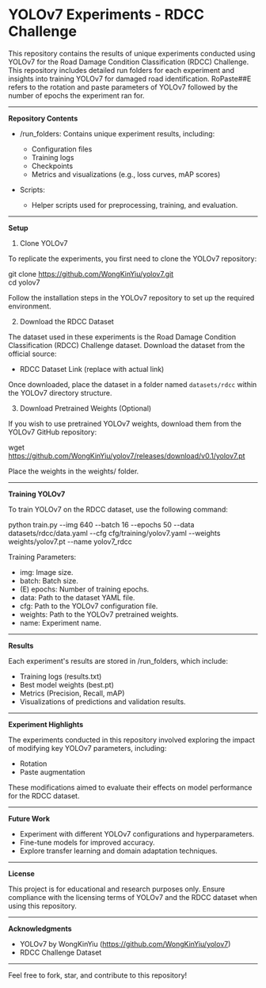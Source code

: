 
# YOLOv7 Experiments - RDCC Challenge

This repository contains the results of unique experiments conducted using YOLOv7 for the Road Damage Condition Classification (RDCC) Challenge. This repository includes detailed run folders for each experiment and insights into training YOLOv7 for damaged road identification. RoPaste##E refers to the rotation and paste parameters of YOLOv7 followed by the number of epochs the experiment ran for.

---

**Repository Contents**

- /run_folders: Contains unique experiment results, including:
  - Configuration files
  - Training logs
  - Checkpoints
  - Metrics and visualizations (e.g., loss curves, mAP scores)

- Scripts:
  - Helper scripts used for preprocessing, training, and evaluation.

---

**Setup**

1. Clone YOLOv7

To replicate the experiments, you first need to clone the YOLOv7 repository:

git clone https://github.com/WongKinYiu/yolov7.git  
cd yolov7  

Follow the installation steps in the YOLOv7 repository to set up the required environment.

2. Download the RDCC Dataset

The dataset used in these experiments is the Road Damage Condition Classification (RDCC) Challenge dataset. Download the dataset from the official source:

- RDCC Dataset Link (replace with actual link)

Once downloaded, place the dataset in a folder named `datasets/rdcc` within the YOLOv7 directory structure.

3. Download Pretrained Weights (Optional)

If you wish to use pretrained YOLOv7 weights, download them from the YOLOv7 GitHub repository:

wget https://github.com/WongKinYiu/yolov7/releases/download/v0.1/yolov7.pt  

Place the weights in the weights/ folder.

---

**Training YOLOv7**

To train YOLOv7 on the RDCC dataset, use the following command:

python train.py --img 640 --batch 16 --epochs 50 --data datasets/rdcc/data.yaml --cfg cfg/training/yolov7.yaml --weights weights/yolov7.pt --name yolov7_rdcc  

Training Parameters:  
- img: Image size.  
- batch: Batch size.  
- (E) epochs: Number of training epochs.  
- data: Path to the dataset YAML file.  
- cfg: Path to the YOLOv7 configuration file.  
- weights: Path to the YOLOv7 pretrained weights.  
- name: Experiment name.

---

**Results**

Each experiment's results are stored in /run_folders, which include:  
- Training logs (results.txt)  
- Best model weights (best.pt)  
- Metrics (Precision, Recall, mAP)  
- Visualizations of predictions and validation results.

---

**Experiment Highlights**

The experiments conducted in this repository involved exploring the impact of modifying key YOLOv7 parameters, including:  
- Rotation  
- Paste augmentation  

These modifications aimed to evaluate their effects on model performance for the RDCC dataset.

---

**Future Work**

- Experiment with different YOLOv7 configurations and hyperparameters.  
- Fine-tune models for improved accuracy.  
- Explore transfer learning and domain adaptation techniques.

---

**License**

This project is for educational and research purposes only. Ensure compliance with the licensing terms of YOLOv7 and the RDCC dataset when using this repository.

---

**Acknowledgments**

- YOLOv7 by WongKinYiu (https://github.com/WongKinYiu/yolov7)  
- RDCC Challenge Dataset 

---


Feel free to fork, star, and contribute to this repository!

